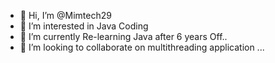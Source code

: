 - 👋 Hi, I’m @Mimtech29
- 👀 I’m interested in Java Coding
- 🌱 I’m currently Re-learning Java after 6 years Off..
- 💞️ I’m looking to collaborate on multithreading application ...

<!---
Mimtech29/Mimtech29 is a ✨ special ✨ repository because its `README.md` (this file) appears on your GitHub profile.
You can click the Preview link to take a look at your changes.
--->
